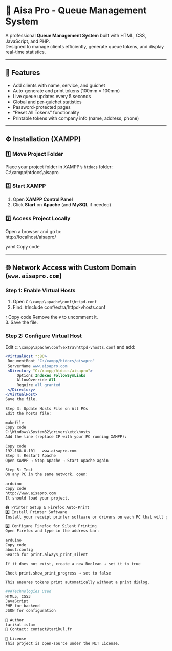 # 🏢 Aisa Pro - Queue Management System

A professional **Queue Management System** built with HTML, CSS, JavaScript, and PHP.  
Designed to manage clients efficiently, generate queue tokens, and display real-time statistics.

---

## 🚀 Features
- Add clients with name, service, and guichet
- Auto-generate and print tokens (100mm × 100mm)
- Live queue updates every 5 seconds
- Global and per-guichet statistics
- Password-protected pages
- “Reset All Tokens” functionality
- Printable tokens with company info (name, address, phone)

---

## ⚙️ Installation (XAMPP)

### 1️⃣ Move Project Folder
Place your project folder in XAMPP’s `htdocs` folder:  
C:\xampp\htdocs\aisapro

### 2️⃣ Start XAMPP
1. Open **XAMPP Control Panel**  
2. Click **Start** on **Apache** (and **MySQL** if needed)

### 3️⃣ Access Project Locally
Open a browser and go to:  
http://localhost/aisapro/

yaml
Copy code

---

## 🌐 Network Access with Custom Domain (`www.aisapro.com`)

### Step 1: Enable Virtual Hosts
1. Open `C:\xampp\apache\conf\httpd.conf`  
2. Find:
#Include conf/extra/httpd-vhosts.conf

r
Copy code
Remove the `#` to uncomment it.  
3. Save the file.

### Step 2: Configure Virtual Host
Edit `C:\xampp\apache\conf\extra\httpd-vhosts.conf` and add:

```apache
<VirtualHost *:80>
 DocumentRoot "C:/xampp/htdocs/aisapro"
 ServerName www.aisapro.com
 <Directory "C:/xampp/htdocs/aisapro">
     Options Indexes FollowSymLinks
     AllowOverride All
     Require all granted
 </Directory>
</VirtualHost>
Save the file.

Step 3: Update Hosts File on All PCs
Edit the hosts file:

makefile
Copy code
C:\Windows\System32\drivers\etc\hosts
Add the line (replace IP with your PC running XAMPP):

Copy code
192.168.0.101   www.aisapro.com
Step 4: Restart Apache
Open XAMPP → Stop Apache → Start Apache again

Step 5: Test
On any PC in the same network, open:

arduino
Copy code
http://www.aisapro.com
It should load your project.

🖨️ Printer Setup & Firefox Auto-Print
1️⃣ Install Printer Software
Install your receipt printer software or drivers on each PC that will print tokens.

2️⃣ Configure Firefox for Silent Printing
Open Firefox and type in the address bar:

arduino
Copy code
about:config
Search for print.always_print_silent

If it does not exist, create a new Boolean → set it to true

Check print.show_print_progress → set to false

This ensures tokens print automatically without a print dialog.

###Technologies Used
HTML5, CSS3
JavaScript 
PHP for backend
JSON for configuration

👤 Author
tarikul islam
📧 Contact: contact@tarikul.fr

🪪 License
This project is open-source under the MIT License.
